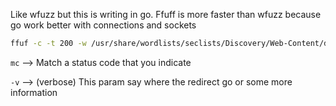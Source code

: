 Like wfuzz but this is writing in go.
Ffuff is more faster than wfuzz because go work better with connections and sockets
````bash
ffuf -c -t 200 -w /usr/share/wordlists/seclists/Discovery/Web-Content/directory-list-2.3-medium.txt -u https://miwifi.com/FUZZ/ --mc=200
````

`mc` --> Match a status code that you indicate

`-v` --> (verbose) This param say where the redirect go or some more information